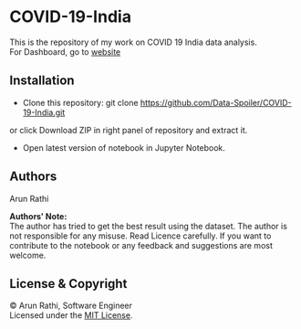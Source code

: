 # COVID-19-India
This is the repository of my work on COVID 19 India data analysis.<br/>
For Dashboard, go to [website](https://data-spoiler.github.io/COVID-19-India/)

## Installation
* Clone this repository:
git clone https://github.com/Data-Spoiler/COVID-19-India.git<br>

or click Download ZIP in right panel of repository and extract it.
* Open latest version of notebook in Jupyter Notebook.


## Authors
Arun Rathi

**Authors' Note:**<br>
The author has tried to get the best result using the dataset. The author is not responsible for any misuse. Read Licence carefully. If you want to contribute to the notebook or any feedback and suggestions are most welcome.

## License & Copyright

&copy;
Arun Rathi, Software Engineer<br/>
Licensed under the [MIT License](LICENSE).

